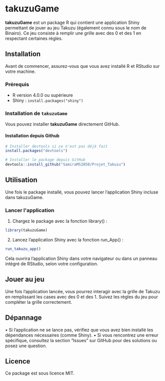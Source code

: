 # takuzuGame

**takuzuGame** est un package R qui contient une application Shiny permettant de jouer au jeu Takuzu (également connu sous le nom de Binairo). Ce jeu consiste à remplir une grille avec des 0 et des 1 en respectant certaines règles.

## Installation

Avant de commencer, assurez-vous que vous avez installé R et RStudio sur votre machine.

### Prérequis

- R version 4.0.0 ou supérieure
- Shiny : `install.packages("shiny")`

### Installation de `takuzuGame`

Vous pouvez installer **takuzuGame** directement GitHub.

#### Installation depuis Github

```r
# Installer devtools si ce n'est pas déjà fait
install.packages("devtools")

# Installer le package depuis GitHub
devtools::install_github("SamiraMS2050/Projet_Takuzu")
```
## Utilisation 

Une fois le package installé, vous pouvez lancer l’application Shiny incluse dans takuzuGame.

### Lancer l'application 
1. 	Chargez le package avec la fonction library() :
```r
library(takuzuGame)
```
2.	Lancez l’application Shiny avec la fonction run_App() :
```r
run_takuzu_app()
```
Cela ouvrira l’application Shiny dans votre navigateur ou dans un panneau intégré de RStudio, selon votre configuration.
## Jouer au jeu 

Une fois l’application lancée, vous pourrez interagir avec la grille de Takuzu en remplissant les cases avec des 0 et des 1. Suivez les règles du jeu pour compléter la grille correctement.

##  Dépannage

•	Si l’application ne se lance pas, vérifiez que vous avez bien installé les dépendances nécessaires (comme Shiny).
•	Si vous rencontrez une erreur spécifique, consultez la section “Issues” sur GitHub pour des solutions ou posez une question.
 ## Licence

Ce package est sous licence MIT.
